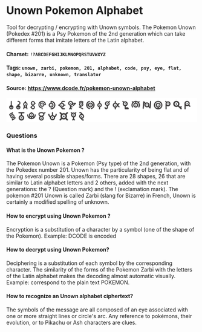 # Unown Pokemon Alphabet
Tool for decrypting / encrypting with Unown symbols. The Pokemon Unown (Pokedex #201) is a Psy Pokemon of the 2nd generation which can take different forms that imitate letters of the Latin alphabet.

#### Charset: `!?ABCDEFGHIJKLMNOPQRSTUVWXYZ`

#### Tags: `unown, zarbi, pokemon, 201, alphabet, code, psy, eye, flat, shape, bizarre, unknown, translator`

#### Source: https://www.dcode.fr/pokemon-unown-alphabet

![combined](./combined.png)

### Questions

#### What is the Unown Pokemon ?
The Pokemon Unown is a Pokemon (Psy type) of the 2nd generation, with the Pokedex number 201. Unown has the particularity of being flat and of having several possible shapes/forms. There are 28 shapes, 26 that are similar to Latin alphabet letters and 2 others, added with the next generations: the ? (Question mark) and the ! (exclamation mark). The pokemon #201 Unown is called Zarbi (slang for Bizarre) in French, Unown is certainly a modified spelling of unknown.

#### How to encrypt using Unown Pokemon ?
Encryption is a substitution of a character by a symbol (one of the shape of the Pokemon). Example: DCODE is encoded

#### How to decrypt using Unown Pokemon?
Deciphering is a substitution of each symbol by the corresponding character. The similarity of the forms of the Pokemon Zarbi with the letters of the Latin alphabet makes the decoding almost automatic visually. Example:  correspond to the plain text POKEMON.

#### How to recognize an Unown alphabet ciphertext?
The symbols of the message are all composed of an eye associated with one or more straight lines or circle's arc. Any reference to pokémons, their evolution, or to Pikachu or Ash characters are clues.

